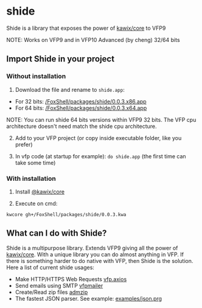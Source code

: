 # shide
Shide is a library that exposes the power of [kawix/core](https://github.com/kodhework/kawix) to VFP9

NOTE: Works on VFP9 and in VFP10 Advanced (by cheng) 32/64 bits


## Import Shide in your project 

### Without installation

1. Download the file and rename to ```shide.app```:
  - For 32 bits: [/FoxShell/packages/shide/0.0.3.x86.app](https://raw.githubusercontent.com/FoxShell/packages/master/shide/0.0.3.x86.app)
  - For 64 bits: [/FoxShell/packages/shide/0.0.3.x64.app](https://raw.githubusercontent.com/FoxShell/packages/master/shide/0.0.3.x64.app)
  
  NOTE: You can run shide 64 bits versions within VFP9 32 bits. The VFP cpu architecture doesn't need match the shide cpu architecture.

2. Add to your VFP project (or copy inside executable folder, like you prefer)

3. In vfp code (at startup for example): ```do shide.app``` (the first time can take some time)


### With installation


1. Install [@kawix/core](https://github.com/kodhework/kawix/blob/master/core/INSTALL.md)

2. Execute on cmd: 

```
kwcore gh+/FoxShell/packages/shide/0.0.3.kwa
```

## What can I do with Shide?

Shide is a multipurpose library. Extends VFP9 giving all the power of [kawix/core](https://github.com/kodhework/kawix). With a unique library you can do almost anything in VFP. If there is something harder to do native with VFP, then Shide is the solution. Here a list of current shide usages: 

- Make HTTP/HTTPS Web Requests [vfp.axios](https://github.com/FoxShell/vfp.axios)
- Send emails using SMTP [vfpmailer](https://github.com/FoxShell/vfpmailer)
- Create/Read zip files [admzip](https://github.com/FoxShell/admzip)
- The fastest JSON parser. See example: [examples/json.prg](examples/json.prg)
